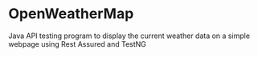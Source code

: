 # OpenWeatherMap
Java API testing program to display the current weather data on a simple webpage using Rest Assured and TestNG
